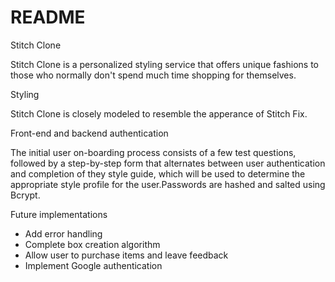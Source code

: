 # README

Stitch Clone

Stitch Clone is a personalized styling service that offers unique fashions to those who normally don't spend much time shopping for themselves.

Styling

Stitch Clone is closely modeled to resemble the apperance of Stitch Fix.

Front-end and backend authentication

The initial user on-boarding process consists of a few test questions, followed by a step-by-step form that alternates between user authentication and completion of they style guide, which will be used to determine the appropriate style profile for the user.Passwords are hashed and salted using Bcrypt.

Future implementations
* Add error handling
* Complete box creation algorithm
* Allow user to purchase items and leave feedback
* Implement Google authentication
